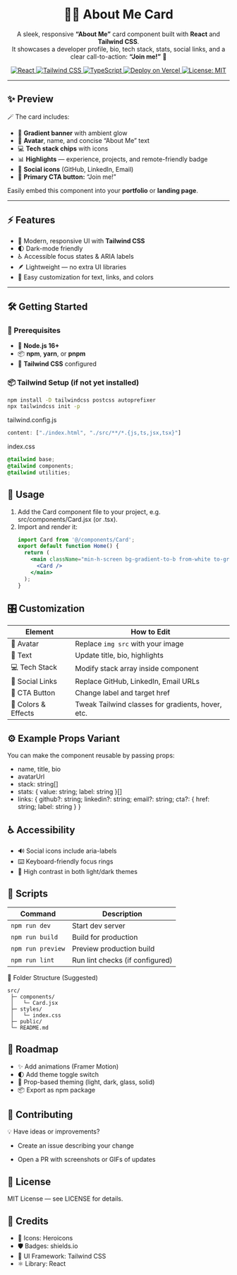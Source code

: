 <h1 align="center">👨‍💻 About Me Card</h1>

<p align="center">
  A sleek, responsive <b>“About Me”</b> card component built with <b>React</b> and <b>Tailwind CSS</b>.<br>
  It showcases a developer profile, bio, tech stack, stats, social links, and a clear call-to-action: <b>“Join me!”</b> 🚀
</p>

<p align="center">
  <!-- Tech Badges -->
  <a href="https://reactjs.org/" target="_blank">
    <img alt="React" src="https://img.shields.io/badge/React-20232A?logo=react&logoColor=61DAFB" />
  </a>
  <a href="https://tailwindcss.com/" target="_blank">
    <img alt="Tailwind CSS" src="https://img.shields.io/badge/Tailwind-0F172A?logo=tailwindcss&logoColor=38BDF8" />
  </a>
  <a href="https://www.typescriptlang.org/" target="_blank">
    <img alt="TypeScript" src="https://img.shields.io/badge/TypeScript-3178C6?logo=typescript&logoColor=fff" />
  </a>
  <a href="https://vercel.com/" target="_blank">
    <img alt="Deploy on Vercel" src="https://img.shields.io/badge/Deploy-Vercel-000?logo=vercel&logoColor=fff" />
  </a>
  <a href="https://opensource.org/licenses/MIT" target="_blank">
    <img alt="License: MIT" src="https://img.shields.io/badge/License-MIT-green.svg" />
  </a>
</p>

---
## ✨ Preview  

🪄 The card includes:  
- 🌈 **Gradient banner** with ambient glow  
- 👤 **Avatar**, name, and concise “About Me” text  
- 💻 **Tech stack chips** with icons  
- 📊 **Highlights** — experience, projects, and remote-friendly badge  
- 🔗 **Social icons** (GitHub, LinkedIn, Email)  
- 🚀 **Primary CTA button:** “Join me!”  

Easily embed this component into your **portfolio** or **landing page**.

---
## ⚡ Features  

- 🎨 Modern, responsive UI with **Tailwind CSS**  
- 🌓 Dark-mode friendly  
- ♿ Accessible focus states & ARIA labels  
- 🪶 Lightweight — no extra UI libraries  
- 🧩 Easy customization for text, links, and colors  

---


## 🛠️ Getting Started  

### 🧩 Prerequisites  
- 🧠 **Node.js 16+**  
- 📦 **npm**, **yarn**, or **pnpm**  
- 🎨 **Tailwind CSS** configured  

### 📦 Tailwind Setup (if not yet installed)  
```bash
npm install -D tailwindcss postcss autoprefixer
npx tailwindcss init -p
```
tailwind.config.js
```js
content: ["./index.html", "./src/**/*.{js,ts,jsx,tsx}"]
```
index.css
```css
@tailwind base;
@tailwind components;
@tailwind utilities;
```


## 🧩 Usage

1. Add the Card component file to your project, e.g.<br>
   src/components/Card.jsx (or .tsx).
3. Import and render it:
   ```jsx
   import Card from '@/components/Card';
   export default function Home() {
     return (
       <main className="min-h-screen bg-gradient-to-b from-white to-gray-50 dark:from-gray-900 dark:to-gray-950 p-6">
         <Card />
       </main>
     );
   }
   ```

## 🎛️ Customization

| Element             | How to Edit                                       |
| ------------------- | ------------------------------------------------- |
| 🧑 Avatar           | Replace `img src` with your image                 |
| 📝 Text             | Update title, bio, highlights                     |
| 💻 Tech Stack       | Modify stack array inside component               |
| 🔗 Social Links     | Replace GitHub, LinkedIn, Email URLs              |
| 🚀 CTA Button       | Change label and target href                      |
| 🎨 Colors & Effects | Tweak Tailwind classes for gradients, hover, etc. |


## ⚙️ Example Props Variant

You can make the component reusable by passing props:
- name, title, bio
- avatarUrl
- stack: string[]
- stats: { value: string; label: string }[]
- links: { github?: string; linkedin?: string; email?: string; cta?: { href: string; label: string } }

## ♿ Accessibility

- 🔊 Social icons include aria-labels
- ⌨️ Keyboard-friendly focus rings
- 🎨 High contrast in both light/dark themes

## 🧠 Scripts

| Command           | Description                     |
| ----------------- | ------------------------------- |
| `npm run dev`     | Start dev server                |
| `npm run build`   | Build for production            |
| `npm run preview` | Preview production build        |
| `npm run lint`    | Run lint checks (if configured) |


📂 Folder Structure (Suggested)
```pgsql
src/
 ├─ components/
 │   └─ Card.jsx
 ├─ styles/
 │   └─ index.css
 ├─ public/
 └─ README.md
```

## 🧭 Roadmap

- ✨ Add animations (Framer Motion)
- 🌓 Add theme toggle switch
- 🎨 Prop-based theming (light, dark, glass, solid)
- 📦 Export as npm package

## 🤝 Contributing

💡 Have ideas or improvements?

- Create an issue describing your change

- Open a PR with screenshots or GIFs of updates

## 🪪 License
MIT License — see LICENSE for details.

## 🙌 Credits

- 🧩 Icons: Heroicons
- 🛡️ Badges: shields.io
- 🎨 UI Framework: Tailwind CSS
- ⚛️ Library: React

